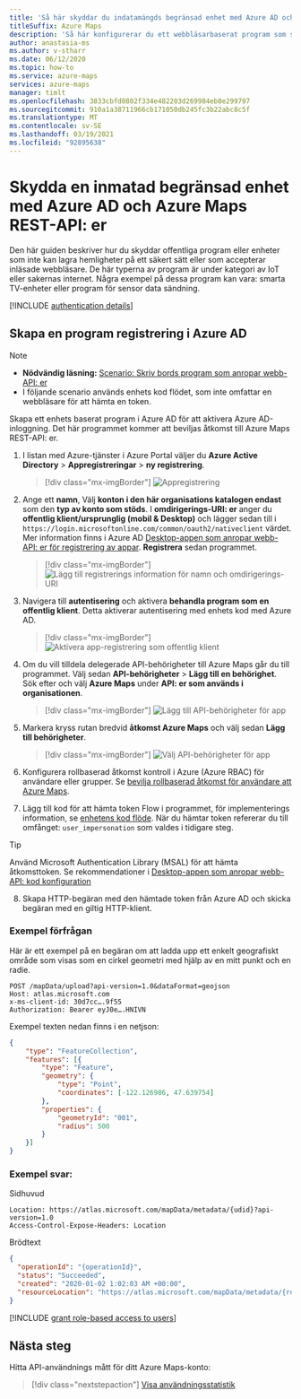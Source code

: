 ```yaml
---
title: 'Så här skyddar du indatamängds begränsad enhet med Azure AD och Azure Maps REST API: er'
titleSuffix: Azure Maps
description: 'Så här konfigurerar du ett webbläsarbaserat program som stöder inloggning till Azure AD och anropar Azure Maps REST-API: er.'
author: anastasia-ms
ms.author: v-stharr
ms.date: 06/12/2020
ms.topic: how-to
ms.service: azure-maps
services: azure-maps
manager: timlt
ms.openlocfilehash: 3833cbfd0802f334e482203d269984eb0e299797
ms.sourcegitcommit: 910a1a38711966cb171050db245fc3b22abc8c5f
ms.translationtype: MT
ms.contentlocale: sv-SE
ms.lasthandoff: 03/19/2021
ms.locfileid: "92895638"
---
```

# <a name="secure-an-input-constrained-device-with-azure-ad-and-azure-maps-rest-apis"></a>Skydda en inmatad begränsad enhet med Azure AD och Azure Maps REST-API: er

Den här guiden beskriver hur du skyddar offentliga program eller enheter som inte kan lagra hemligheter på ett säkert sätt eller som accepterar inläsade webbläsare. De här typerna av program är under kategori av IoT eller sakernas internet. Några exempel på dessa program kan vara: smarta TV-enheter eller program för sensor data sändning. 

[!INCLUDE [authentication details](./includes/view-authentication-details.md)]

## <a name="create-an-application-registration-in-azure-ad"></a>Skapa en program registrering i Azure AD

> [!NOTE]
> * **Nödvändig läsning:** [Scenario: Skriv bords program som anropar webb-API: er](../active-directory/develop/scenario-desktop-overview.md)
> * I följande scenario används enhets kod flödet, som inte omfattar en webbläsare för att hämta en token.

Skapa ett enhets baserat program i Azure AD för att aktivera Azure AD-inloggning. Det här programmet kommer att beviljas åtkomst till Azure Maps REST-API: er.

1. I listan med Azure-tjänster i Azure Portal väljer du **Azure Active Directory**  >  **Appregistreringar**  >  **ny registrering**.  

    > [!div class="mx-imgBorder"]
    > ![Appregistrering](./media/how-to-manage-authentication/app-registration.png)

2. Ange ett **namn**, Välj **konton i den här organisations katalogen endast** som den **typ av konto som stöds**. I **omdirigerings-URI: er** anger du **offentlig klient/ursprunglig (mobil & Desktop)** och lägger sedan till i `https://login.microsoftonline.com/common/oauth2/nativeclient` värdet. Mer information finns i Azure AD [Desktop-appen som anropar webb-API: er för registrering av appar](../active-directory/develop/scenario-desktop-app-registration.md). **Registrera** sedan programmet.

    > [!div class="mx-imgBorder"]
    > ![Lägg till registrerings information för namn och omdirigerings-URI](./media/azure-maps-authentication/devicecode-app-registration.png)

3. Navigera till **autentisering** och aktivera **behandla program som en offentlig klient**. Detta aktiverar autentisering med enhets kod med Azure AD.
    
    > [!div class="mx-imgBorder"]
    > ![Aktivera app-registrering som offentlig klient](./media/azure-maps-authentication/devicecode-public-client.png)

4.  Om du vill tilldela delegerade API-behörigheter till Azure Maps går du till programmet. Välj sedan **API-behörigheter**  >  **Lägg till en behörighet**. Sök efter och välj **Azure Maps** under **API: er som används i organisationen**.

    > [!div class="mx-imgBorder"]
    > ![Lägg till API-behörigheter för app](./media/how-to-manage-authentication/app-permissions.png)

5. Markera kryss rutan bredvid **åtkomst Azure Maps** och välj sedan **Lägg till behörigheter**.

    > [!div class="mx-imgBorder"]
    > ![Välj API-behörigheter för app](./media/how-to-manage-authentication/select-app-permissions.png)

6. Konfigurera rollbaserad åtkomst kontroll i Azure (Azure RBAC) för användare eller grupper. Se [bevilja rollbaserad åtkomst för användare att Azure Maps](#grant-role-based-access-for-users-to-azure-maps).

7. Lägg till kod för att hämta token Flow i programmet, för implementerings information, se [enhetens kod flöde](../active-directory/develop/scenario-desktop-acquire-token.md#device-code-flow). När du hämtar token refererar du till omfånget: `user_impersonation` som valdes i tidigare steg.

> [!Tip]
> Använd Microsoft Authentication Library (MSAL) för att hämta åtkomsttoken. Se rekommendationer i [Desktop-appen som anropar webb-API: kod konfiguration](../active-directory/develop/scenario-desktop-app-configuration.md)

8. Skapa HTTP-begäran med den hämtade token från Azure AD och skicka begäran med en giltig HTTP-klient.

### <a name="sample-request"></a>Exempel förfrågan
Här är ett exempel på en begäran om att ladda upp ett enkelt geografiskt område som visas som en cirkel geometri med hjälp av en mitt punkt och en radie.

```http
POST /mapData/upload?api-version=1.0&dataFormat=geojson
Host: atlas.microsoft.com
x-ms-client-id: 30d7cc….9f55
Authorization: Bearer eyJ0e….HNIVN
```

 Exempel texten nedan finns i en netjson:
```json
{
    "type": "FeatureCollection",
    "features": [{
        "type": "Feature",
        "geometry": {
            "type": "Point",
            "coordinates": [-122.126986, 47.639754]
        },
        "properties": {
            "geometryId": "001",
            "radius": 500
        }
    }]
}
```

### <a name="sample-response"></a>Exempel svar:

Sidhuvud
```http
Location: https://atlas.microsoft.com/mapData/metadata/{udid}?api-version=1.0
Access-Control-Expose-Headers: Location
```

Brödtext
```json
{
  "operationId": "{operationId}",
  "status": "Succeeded",
  "created": "2020-01-02 1:02:03 AM +00:00",
  "resourceLocation": "https://atlas.microsoft.com/mapData/metadata/{resourceId}?api-version=1.0"
}
```

[!INCLUDE [grant role-based access to users](./includes/grant-rbac-users.md)]

## <a name="next-steps"></a>Nästa steg

Hitta API-användnings mått för ditt Azure Maps-konto:
> [!div class="nextstepaction"]
> [Visa användningsstatistik](how-to-view-api-usage.md)